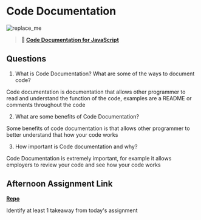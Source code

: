 # Code Documentation

![replace_me](https://codeworks.blob.core.windows.net/public/assets/img/illustrations/placeholder.svg)

> **📖 [Code Documentation for JavaScript](https://codeworksacademy.com/fs-student-guide/resources/wk7/02-JSDocs)**

## Questions

1. What is Code Documentation? What are some of the ways to document code?

Code documentation is documentation that allows other programmer to read and understand the function of the code, examples are a README or comments throughout the code

2. What are some benefits of Code Documentation?

Some benefits of code documentation is that allows other programmer to better understand that how your code works

3. How important is Code documentation and why?

Code Documentation is extremely important, for example it allows employers to review your code and see how your code works

## Afternoon Assignment Link

**[Repo](https://github.com/garrett-adamss/<ASSIGNMENT_REPO>)**

Identify at least 1 takeaway from today's assignment
